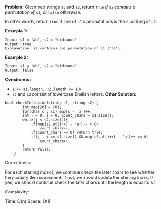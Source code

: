 **Problem:**
Given two strings `s1` and `s2`, return `true` *if* `s2` *contains a permutation of* `s1`*, or* `false` *otherwise*.

In other words, return `true` if one of `s1`'s permutations is the substring of `s2`.

 

**Example 1:**

```
Input: s1 = "ab", s2 = "eidbaooo"
Output: true
Explanation: s2 contains one permutation of s1 ("ba").
```

**Example 2:**

```
Input: s1 = "ab", s2 = "eidboaoo"
Output: false
```

 

**Constraints:**

- `1 <= s1.length, s2.length <= 104`
- `s1` and `s2` consist of lowercase English letters.
**Other Solution:**
```
bool checkInclusion(string s1, string s2) {
        int map[26] = {0};
        for(char c : s1) map[c - 'a']++;
        int j = 0, i = 0, count_chars = s1.size();
        while(j < s2.size()){
            if(map[s2.at(j++) - 'a']-- > 0)
                count_chars--;
            if(count_chars == 0) return true;
            if(j - i == s1.size() && map[s2.at(i++) - 'a']++ >= 0)
                count_chars++;
        }
        return false;
    }
```
Correctness:

For each starting index i, we continue check the later chars to see whether they satisfy the requirement. If not, we should update the starting index. If yes, we should continue check the later chars until the length is equal to s1

Complexity:

Time: O(n)
Space: O(1)